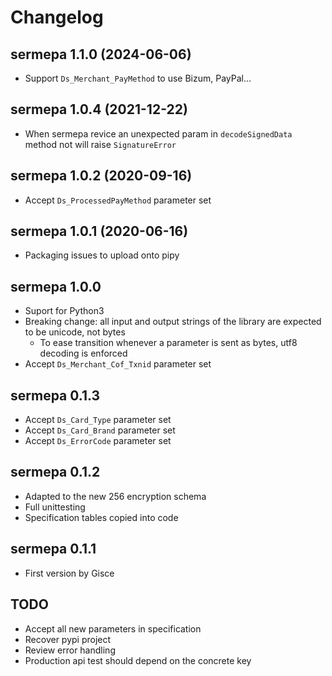 # Changelog

## sermepa 1.1.0 (2024-06-06)

- Support `Ds_Merchant_PayMethod` to use Bizum, PayPal...

## sermepa 1.0.4 (2021-12-22)

- When sermepa revice an unexpected param in `decodeSignedData` method not will raise `SignatureError`

## sermepa 1.0.2 (2020-09-16)

- Accept `Ds_ProcessedPayMethod` parameter set

## sermepa 1.0.1 (2020-06-16)

- Packaging issues to upload onto pipy

## sermepa 1.0.0

- Suport for Python3
- Breaking change: all input and output strings of the library are expected to be unicode, not bytes
    - To ease transition whenever a parameter is sent as bytes, utf8 decoding is enforced
- Accept `Ds_Merchant_Cof_Txnid` parameter set

## sermepa 0.1.3

- Accept `Ds_Card_Type` parameter set
- Accept `Ds_Card_Brand` parameter set
- Accept `Ds_ErrorCode` parameter set

## sermepa 0.1.2

- Adapted to the new 256 encryption schema
- Full unittesting
- Specification tables copied into code


## sermepa 0.1.1

- First version by Gisce

## TODO

- Accept all new parameters in specification 
- Recover pypi project
- Review error handling
- Production api test should depend on the concrete key

